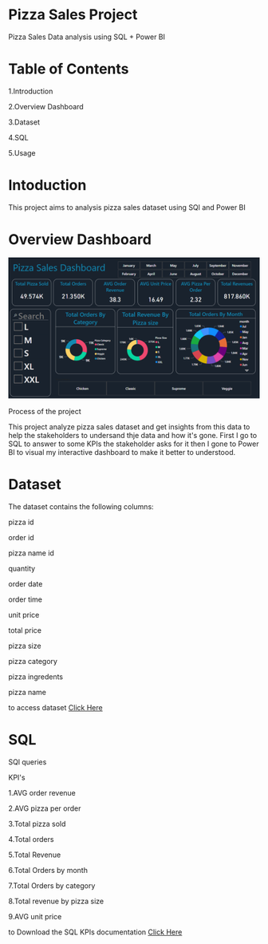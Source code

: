# Pizza Sales Project
Pizza Sales Data analysis using   SQL + Power BI 

# Table of Contents
1.Introduction

2.Overview Dashboard

3.Dataset

4.SQL

5.Usage

# Intoduction
This project aims to analysis pizza sales dataset using  SQl and Power BI 

# Overview Dashboard
![dashboard](dashboard.PNG)

Process of the project

This project analyze pizza sales dataset and get insights from this data to help the stakeholders to undersand thje data and how it's gone.
First I  go to SQL to answer to some KPIs the stakeholder asks for it then I gone to Power BI to visual my interactive dashboard to make it better to understood.

# Dataset


The dataset contains the following columns:

pizza id

order id

pizza name id

quantity

order date

order time

unit price

total price

pizza size

pizza category 

pizza ingredents

pizza name

to access dataset [Click Here](https://github.com/AhmedWaela/My-project/blob/main/pizza_sales%20.csv)

# SQL
SQl queries

KPI's

1.AVG order revenue 

2.AVG pizza per order

3.Total pizza sold

4.Total orders

5.Total Revenue

6.Total Orders by month 

7.Total Orders by category

8.Total revenue by pizza size 

9.AVG unit price 

to Download the SQL KPIs documentation [Click Here](https://github.com/sahermuhamed1/miniature-pancake/blob/main/bootcamp.docx)































